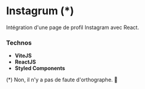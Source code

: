 # Instagrum (*)

Intégration d'une page de profil Instagram avec React.

### Technos
- **ViteJS**
- **ReactJS**
- **Styled Components**

(*) Non, il n'y a pas de faute d'orthographe. 🙂 